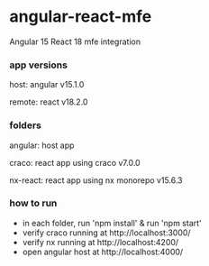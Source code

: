 # angular-react-mfe

Angular 15 React 18 mfe integration

### app versions

host: angular v15.1.0

remote: react v18.2.0


### folders

angular: host app

craco: react app using craco v7.0.0

nx-react: react app using nx monorepo v15.6.3

### how to run

- in each folder, run 'npm install' & run 'npm start' 
- verify craco running at http://localhost:3000/
- verify nx running at http://localhost:4200/
- open angular host at http://localhost:4000/

